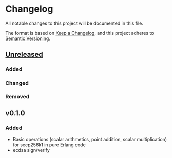# Changelog
All notable changes to this project will be documented in this file.

The format is based on [Keep a Changelog](https://keepachangelog.com/en/1.0.0/),
and this project adheres to [Semantic Versioning](https://semver.org/spec/v2.0.0.html).

## [Unreleased]
### Added
### Changed
### Removed

## v0.1.0
### Added
- Basic operations (scalar arithmetics, point addition, scalar multiplication)
  for secp256k1 in pure Erlang code
- ecdsa sign/verify


[Unreleased]: https://github.com/hanssv/ec_utils/compare/v0.1.0...HEAD
[0.1.0]: https://github.com/hanssv/ec_utils/releases/tag/v0.1.0
